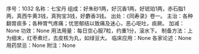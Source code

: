 序号：1032
名称：七宝丹
组成：好朱砂1两，好沉香1两，好琥珀1两，赤石脂1两，真西牛黄3钱，真狗宝3钱，好麝香3钱。
出处：《同寿录》卷一。
主治：各种翻胃痰多；各种胃气疼痛；忧思郁结以致痛及迷心，恶心呕吐，痰厥。
加减：None
功效：None
用法用量：每日空心服7粒，约重1分，滚水下。
制备方法：上为细末，红枣煮烂，去皮核为丸，如绿豆大。
临床应用：None
各家论述：None
用药禁忌：None
附注：None
